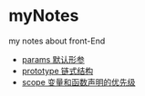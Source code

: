 # myNotes
my notes about front-End

* [params 默认形参](https://github.com/SimonYuan100/myNotes/blob/master/params.js)
* [prototype 链式结构](https://github.com/SimonYuan100/myNotes/blob/master/prototype.js)
* [scope 变量和函数声明的优先级](https://github.com/SimonYuan100/myNotes/blob/master/scope.js)
